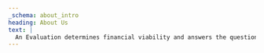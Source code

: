 ```yaml
---
_schema: about_intro
heading: About Us
text: |
  An Evaluation determines financial viability and answers the question – is it feasible to buy or build a facility in a given area. Lenders and Bankers want an "outside opinion" from a third party, and our reports do exactly that.
---
```

